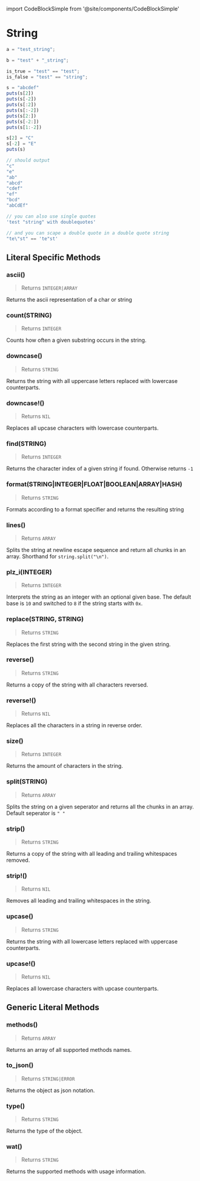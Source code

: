 import CodeBlockSimple from '@site/components/CodeBlockSimple'

# String




```js
a = "test_string";

b = "test" + "_string";

is_true = "test" == "test";
is_false = "test" == "string";

s = "abcdef"
puts(s[2])
puts(s[-2])
puts(s[:2])
puts(s[:-2])
puts(s[2:])
puts(s[-2:])
puts(s[1:-2])

s[2] = "C"
s[-2] = "E"
puts(s)

// should output
"c"
"e"
"ab"
"abcd"
"cdef"
"ef"
"bcd"
"abCdEf"

// you can also use single quotes
'test "string" with doublequotes'

// and you can scape a double quote in a double quote string
"te\"st" == 'te"st'

```

## Literal Specific Methods

### ascii()
> Returns `INTEGER|ARRAY`

Returns the ascii representation of a char or string


<CodeBlockSimple input='"a".ascii()
"abc".ascii()
' output='97
[97, 98, 99]
' />


### count(STRING)
> Returns `INTEGER`

Counts how often a given substring occurs in the string.





### downcase()
> Returns `STRING`

Returns the string with all uppercase letters replaced with lowercase counterparts.





### downcase!()
> Returns `NIL`

Replaces all upcase characters with lowercase counterparts.





### find(STRING)
> Returns `INTEGER`

Returns the character index of a given string if found. Otherwise returns `-1`





### format(STRING|INTEGER|FLOAT|BOOLEAN|ARRAY|HASH)
> Returns `STRING`

Formats according to a format specifier and returns the resulting string





### lines()
> Returns `ARRAY`

Splits the string at newline escape sequence and return all chunks in an array. Shorthand for `string.split("\n")`.





### plz_i(INTEGER)
> Returns `INTEGER`

Interprets the string as an integer with an optional given base. The default base is `10` and switched to `8` if the string starts with `0x`.





### replace(STRING, STRING)
> Returns `STRING`

Replaces the first string with the second string in the given string.





### reverse()
> Returns `STRING`

Returns a copy of the string with all characters reversed.





### reverse!()
> Returns `NIL`

Replaces all the characters in a string in reverse order.





### size()
> Returns `INTEGER`

Returns the amount of characters in the string.





### split(STRING)
> Returns `ARRAY`

Splits the string on a given seperator and returns all the chunks in an array. Default seperator is `" "`





### strip()
> Returns `STRING`

Returns a copy of the string with all leading and trailing whitespaces removed.





### strip!()
> Returns `NIL`

Removes all leading and trailing whitespaces in the string.





### upcase()
> Returns `STRING`

Returns the string with all lowercase letters replaced with uppercase counterparts.





### upcase!()
> Returns `NIL`

Replaces all lowercase characters with upcase counterparts.






## Generic Literal Methods

### methods()
> Returns `ARRAY`

Returns an array of all supported methods names.


<CodeBlockSimple input='"test".methods()
' output='["upcase", "find", "format", "reverse", "split", "replace", "strip!", "count", "reverse!", "lines", "downcase!", "upcase!", "size", "plz_i", "strip", "downcase"]
' />


### to_json()
> Returns `STRING|ERROR`

Returns the object as json notation.


<CodeBlockSimple input='a = {"test": 1234}
a.to_json()
' output='{"test": 1234}
"{\"test\":1234}"
' />


### type()
> Returns `STRING`

Returns the type of the object.


<CodeBlockSimple input='"test".type()
' output='"STRING"
' />


### wat()
> Returns `STRING`

Returns the supported methods with usage information.


<CodeBlockSimple input='true.wat()
' output='"BOOLEAN supports the following methods:
  plz_s()"
' />


